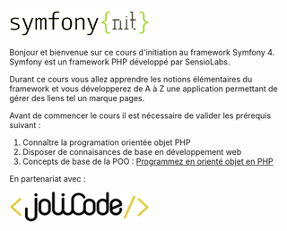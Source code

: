 ![logo symfony{nit}](assets/img/logo_symfony_nit.jpg)

Bonjour et bienvenue sur ce cours d'initiation au framework Symfony 4.
<br>
Symfony est un framework PHP développé par SensioLabs.

Durant ce cours vous allez apprendre les notions élémentaires du framework et vous développerez de A à Z une application permettant de gérer des liens tel un marque pages.
<br>

Avant de commencer le cours il est nécessaire de valider les prérequis suivant :
1. Connaître la programation orientée objet PHP
2. Disposer de connaisances de base en développement web
3. Concepts de base de la POO : [Programmez en orienté objet en PHP](https://openclassrooms.com/fr/courses/1665806-programmez-en-oriente-objet-en-php)

En partenariat avec :
<br>

![logo symfony{nit}](assets/img/logo_jolicode.jpg)
